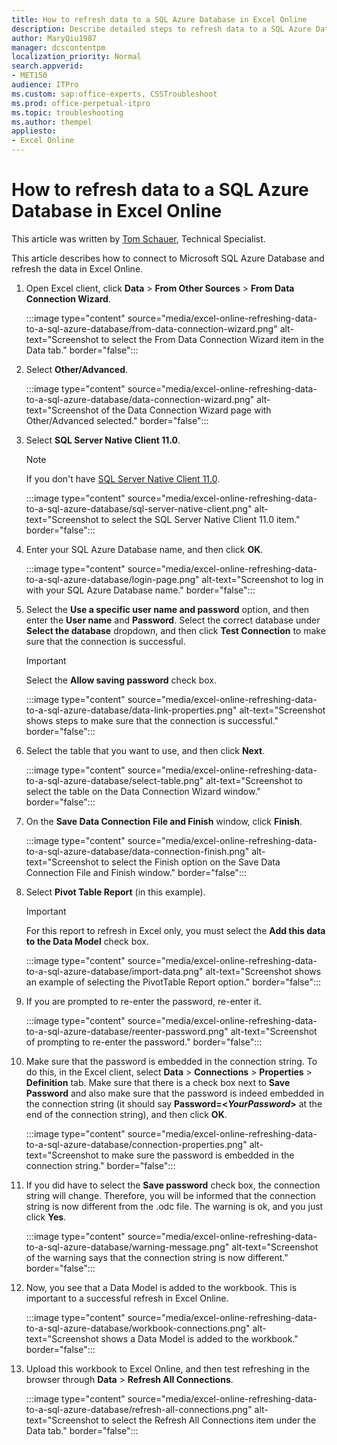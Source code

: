 ```yaml
---
title: How to refresh data to a SQL Azure Database in Excel Online
description: Describe detailed steps to refresh data to a SQL Azure Database in Excel Online
author: MaryQiu1987
manager: dcscontentpm
localization_priority: Normal
search.appverid: 
- MET150
audience: ITPro
ms.custom: sap:office-experts, CSSTroubleshoot
ms.prod: office-perpetual-itpro
ms.topic: troubleshooting
ms.author: thempel
appliesto:
- Excel Online
---
```


# How to refresh data to a SQL Azure Database in Excel Online

This article was written by [Tom Schauer](https://social.technet.microsoft.com/profile/Tom+Schauer+-+MSFT), Technical Specialist.

This article describes how to connect to Microsoft SQL Azure Database and refresh the data in Excel Online.

1. Open Excel client, click **Data** > **From Other Sources** > **From Data Connection Wizard**.

   :::image type="content" source="media/excel-online-refreshing-data-to-a-sql-azure-database/from-data-connection-wizard.png" alt-text="Screenshot to select the From Data Connection Wizard item in the Data tab." border="false":::

1. Select **Other/Advanced**.

   :::image type="content" source="media/excel-online-refreshing-data-to-a-sql-azure-database/data-connection-wizard.png" alt-text="Screenshot of the Data Connection Wizard page with Other/Advanced selected." border="false":::

1. Select **SQL Server Native Client 11.0**.

   > [!NOTE]
   > If you don't have [SQL Server Native Client 11.0](/sql/relational-databases/native-client/applications/installing-sql-server-native-client).

   :::image type="content" source="media/excel-online-refreshing-data-to-a-sql-azure-database/sql-server-native-client.png" alt-text="Screenshot to select the SQL Server Native Client 11.0 item." border="false":::

1. Enter your SQL Azure Database name, and then click **OK**.

   :::image type="content" source="media/excel-online-refreshing-data-to-a-sql-azure-database/login-page.png" alt-text="Screenshot to log in with your SQL Azure Database name." border="false":::

1. Select the **Use a specific user name and password** option, and then enter the **User name** and **Password**. Select the correct database under **Select the database** dropdown, and then click **Test Connection** to make sure that the connection is successful.

   > [!IMPORTANT]
   > Select the **Allow saving password** check box.  

   :::image type="content" source="media/excel-online-refreshing-data-to-a-sql-azure-database/data-link-properties.png" alt-text="Screenshot shows steps to make sure that the connection is successful." border="false":::

1. Select the table that you want to use, and then click **Next**.

   :::image type="content" source="media/excel-online-refreshing-data-to-a-sql-azure-database/select-table.png" alt-text="Screenshot to select the table on the Data Connection Wizard window." border="false":::

1. On the **Save Data Connection File and Finish** window, click **Finish**.

   :::image type="content" source="media/excel-online-refreshing-data-to-a-sql-azure-database/data-connection-finish.png" alt-text="Screenshot to select the Finish option on the Save Data Connection File and Finish window." border="false":::

1. Select **Pivot Table Report** (in this example).

   > [!IMPORTANT]
   > For this report to refresh in Excel only, you must select the **Add this data to the Data Model** check box.

   :::image type="content" source="media/excel-online-refreshing-data-to-a-sql-azure-database/import-data.png" alt-text="Screenshot shows an example of selecting the PivotTable Report option." border="false":::

1. If you are prompted to re-enter the password, re-enter it.

   :::image type="content" source="media/excel-online-refreshing-data-to-a-sql-azure-database/reenter-password.png" alt-text="Screenshot of prompting to re-enter the password." border="false":::

1. Make sure that the password is embedded in the connection string. To do this, in the Excel client, select **Data** > **Connections** > **Properties** > **Definition** tab. Make sure that there is a check box next to **Save Password** and also make sure that the password is indeed embedded in the connection string (it should say **Password=<*YourPassword*>** at the end of the connection string), and then click **OK**.

   :::image type="content" source="media/excel-online-refreshing-data-to-a-sql-azure-database/connection-properties.png" alt-text="Screenshot to make sure the password is embedded in the connection string." border="false":::

1. If you did have to select the **Save password** check box, the connection string will change. Therefore, you will be informed that the connection string is now different from the .odc file. The warning is ok, and you just click **Yes**.

   :::image type="content" source="media/excel-online-refreshing-data-to-a-sql-azure-database/warning-message.png" alt-text="Screenshot of the warning says that the connection string is now different." border="false":::

1. Now, you see that a Data Model is added to the workbook. This is important to a successful refresh in Excel Online.

   :::image type="content" source="media/excel-online-refreshing-data-to-a-sql-azure-database/workbook-connections.png" alt-text="Screenshot shows a Data Model is added to the workbook." border="false":::

1. Upload this workbook to Excel Online, and then test refreshing in the browser through **Data** > **Refresh All Connections**.

   :::image type="content" source="media/excel-online-refreshing-data-to-a-sql-azure-database/refresh-all-connections.png" alt-text="Screenshot to select the Refresh All Connections item under the Data tab." border="false":::
